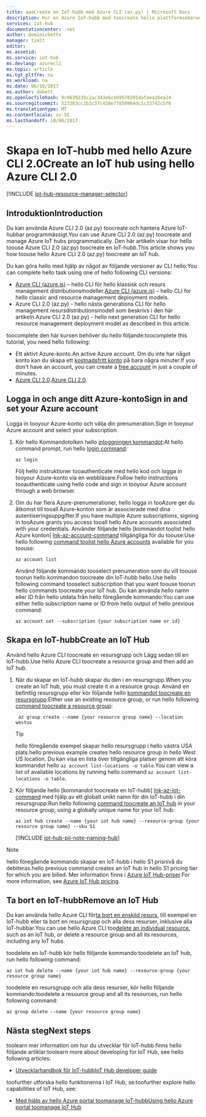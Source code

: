```yaml
---
title: aaaCreate en IoT-hubb med Azure CLI (az.py) | Microsoft Docs
description: Hur en Azure IoT-hubb med toocreate hello plattformsoberoende Azure CLI 2.0 (az.py).
services: iot-hub
documentationcenter: .net
author: dominicbetts
manager: timlt
editor: 
ms.assetid: 
ms.service: iot-hub
ms.devlang: azurecli
ms.topic: article
ms.tgt_pltfrm: na
ms.workload: na
ms.date: 06/16/2017
ms.author: dobett
ms.openlocfilehash: 9c9639235c2ac343e6ceb9578291dafaea26ea24
ms.sourcegitcommit: 523283cc1b3c37c428e77850964dc1c33742c5f0
ms.translationtype: MT
ms.contentlocale: sv-SE
ms.lasthandoff: 10/06/2017
---
```

# <a name="create-an-iot-hub-using-hello-azure-cli-20"></a><span data-ttu-id="5cc37-103">Skapa en IoT-hubb med hello Azure CLI 2.0</span><span class="sxs-lookup"><span data-stu-id="5cc37-103">Create an IoT hub using hello Azure CLI 2.0</span></span>

[!INCLUDE [iot-hub-resource-manager-selector](../../includes/iot-hub-resource-manager-selector.md)]

## <a name="introduction"></a><span data-ttu-id="5cc37-104">Introduktion</span><span class="sxs-lookup"><span data-stu-id="5cc37-104">Introduction</span></span>

<span data-ttu-id="5cc37-105">Du kan använda Azure CLI 2.0 (az.py) toocreate och hantera Azure IoT-hubbar programmässigt.</span><span class="sxs-lookup"><span data-stu-id="5cc37-105">You can use Azure CLI 2.0 (az.py) toocreate and manage Azure IoT hubs programmatically.</span></span> <span data-ttu-id="5cc37-106">Den här artikeln visar hur hello toouse Azure CLI 2.0 (az.py) toocreate en IoT-hubb.</span><span class="sxs-lookup"><span data-stu-id="5cc37-106">This article shows you how toouse hello Azure CLI 2.0 (az.py) toocreate an IoT hub.</span></span>

<span data-ttu-id="5cc37-107">Du kan göra hello med hjälp av något av följande versioner av CLI hello:</span><span class="sxs-lookup"><span data-stu-id="5cc37-107">You can complete hello task using one of hello following CLI versions:</span></span>

* <span data-ttu-id="5cc37-108">[Azure CLI (azure.js)](iot-hub-create-using-cli-nodejs.md) – hello CLI för hello klassisk och resurs management distributionsmodeller.</span><span class="sxs-lookup"><span data-stu-id="5cc37-108">[Azure CLI (azure.js)](iot-hub-create-using-cli-nodejs.md) – hello CLI for hello classic and resource management deployment models.</span></span>
* <span data-ttu-id="5cc37-109">Azure CLI 2.0 (az.py) - hello nästa generations CLI för hello management resursdistributionsmodell som beskrivs i den här artikeln.</span><span class="sxs-lookup"><span data-stu-id="5cc37-109">Azure CLI 2.0 (az.py) - hello next generation CLI for hello resource management deployment model as described in this article.</span></span>

<span data-ttu-id="5cc37-110">toocomplete den här kursen behöver du hello följande:</span><span class="sxs-lookup"><span data-stu-id="5cc37-110">toocomplete this tutorial, you need hello following:</span></span>

* <span data-ttu-id="5cc37-111">Ett aktivt Azure-konto.</span><span class="sxs-lookup"><span data-stu-id="5cc37-111">An active Azure account.</span></span> <span data-ttu-id="5cc37-112">Om du inte har något konto kan du skapa ett [kostnadsfritt konto][lnk-free-trial] på bara några minuter.</span><span class="sxs-lookup"><span data-stu-id="5cc37-112">If you don't have an account, you can create a [free account][lnk-free-trial] in just a couple of minutes.</span></span>
* <span data-ttu-id="5cc37-113">[Azure CLI 2.0][lnk-CLI-install].</span><span class="sxs-lookup"><span data-stu-id="5cc37-113">[Azure CLI 2.0][lnk-CLI-install].</span></span>

## <a name="sign-in-and-set-your-azure-account"></a><span data-ttu-id="5cc37-114">Logga in och ange ditt Azure-konto</span><span class="sxs-lookup"><span data-stu-id="5cc37-114">Sign in and set your Azure account</span></span>

<span data-ttu-id="5cc37-115">Logga in tooyour Azure-konto och välja din prenumeration.</span><span class="sxs-lookup"><span data-stu-id="5cc37-115">Sign in tooyour Azure account and select your subscription.</span></span>

1. <span data-ttu-id="5cc37-116">Kör hello Kommandotolken hello [inloggningen kommandot][lnk-login-command]:</span><span class="sxs-lookup"><span data-stu-id="5cc37-116">At hello command prompt, run hello [login command][lnk-login-command]:</span></span>
    
    ```azurecli
    az login
    ```

    <span data-ttu-id="5cc37-117">Följ hello instruktioner tooauthenticate med hello kod och logga in tooyour Azure-konto via en webbläsare.</span><span class="sxs-lookup"><span data-stu-id="5cc37-117">Follow hello instructions tooauthenticate using hello code and sign in tooyour Azure account through a web browser.</span></span>

2. <span data-ttu-id="5cc37-118">Om du har flera Azure-prenumerationer, hello logga in tooAzure ger du åtkomst till tooall Azure-konton som är associerade med dina autentiseringsuppgifter.</span><span class="sxs-lookup"><span data-stu-id="5cc37-118">If you have multiple Azure subscriptions, signing in tooAzure grants you access tooall hello Azure accounts associated with your credentials.</span></span> <span data-ttu-id="5cc37-119">Använder följande hello [kommandot toolist hello Azure konton] [ lnk-az-account-command] tillgängliga för du toouse:</span><span class="sxs-lookup"><span data-stu-id="5cc37-119">Use hello following [command toolist hello Azure accounts][lnk-az-account-command] available for you toouse:</span></span>
    
    ```azurecli
    az account list 
    ```

    <span data-ttu-id="5cc37-120">Använd följande kommando tooselect prenumeration som du vill toouse toorun hello kommandon toocreate din IoT-hubb hello.</span><span class="sxs-lookup"><span data-stu-id="5cc37-120">Use hello following command tooselect subscription that you want toouse toorun hello commands toocreate your IoT hub.</span></span> <span data-ttu-id="5cc37-121">Du kan använda hello namn eller ID från hello utdata från hello föregående kommando:</span><span class="sxs-lookup"><span data-stu-id="5cc37-121">You can use either hello subscription name or ID from hello output of hello previous command:</span></span>

    ```azurecli
    az account set --subscription {your subscription name or id}
    ```

## <a name="create-an-iot-hub"></a><span data-ttu-id="5cc37-122">Skapa en IoT-hubb</span><span class="sxs-lookup"><span data-stu-id="5cc37-122">Create an IoT Hub</span></span>

<span data-ttu-id="5cc37-123">Använd hello Azure CLI toocreate en resursgrupp och Lägg sedan till en IoT-hubb.</span><span class="sxs-lookup"><span data-stu-id="5cc37-123">Use hello Azure CLI toocreate a resource group and then add an IoT hub.</span></span>

1. <span data-ttu-id="5cc37-124">När du skapar en IoT-hubb skapar du den i en resursgrupp.</span><span class="sxs-lookup"><span data-stu-id="5cc37-124">When you create an IoT hub, you must create it in a resource group.</span></span> <span data-ttu-id="5cc37-125">Använd en befintlig resursgrupp eller kör följande hello [kommandot toocreate en resursgrupp][lnk-az-resource-command]:</span><span class="sxs-lookup"><span data-stu-id="5cc37-125">Either use an existing resource group, or run hello following [command toocreate a resource group][lnk-az-resource-command]:</span></span>
    
    ```azurecli
     az group create --name {your resource group name} --location westus
    ```

    > [!TIP]
    > <span data-ttu-id="5cc37-126">hello föregående exempel skapar hello resursgrupp i hello västra USA plats.</span><span class="sxs-lookup"><span data-stu-id="5cc37-126">hello previous example creates hello resource group in hello West US location.</span></span> <span data-ttu-id="5cc37-127">Du kan visa en lista över tillgängliga platser genom att köra kommandot hello `az account list-locations -o table`.</span><span class="sxs-lookup"><span data-stu-id="5cc37-127">You can view a list of available locations by running hello command `az account list-locations -o table`.</span></span>
    >
    >

2. <span data-ttu-id="5cc37-128">Kör följande hello [kommandot toocreate en IoT-hubb] [ lnk-az-iot-command] med hjälp av ett globalt unikt namn för din IoT-hubb i din resursgrupp:</span><span class="sxs-lookup"><span data-stu-id="5cc37-128">Run hello following [command toocreate an IoT hub][lnk-az-iot-command] in your resource group, using a globally unique name for your IoT hub:</span></span>
    
    ```azurecli
    az iot hub create --name {your iot hub name} --resource-group {your resource group name} --sku S1
    ```

   [!INCLUDE [iot-hub-pii-note-naming-hub](../../includes/iot-hub-pii-note-naming-hub.md)]


> [!NOTE]
> <span data-ttu-id="5cc37-129">hello föregående kommando skapar en IoT-hubb i hello S1 prisnivå du debiteras.</span><span class="sxs-lookup"><span data-stu-id="5cc37-129">hello previous command creates an IoT hub in hello S1 pricing tier for which you are billed.</span></span> <span data-ttu-id="5cc37-130">Mer information finns i [Azure IoT Hub-priser][lnk-iot-pricing].</span><span class="sxs-lookup"><span data-stu-id="5cc37-130">For more information, see [Azure IoT Hub pricing][lnk-iot-pricing].</span></span>
>
>

## <a name="remove-an-iot-hub"></a><span data-ttu-id="5cc37-131">Ta bort en IoT-hubb</span><span class="sxs-lookup"><span data-stu-id="5cc37-131">Remove an IoT Hub</span></span>

<span data-ttu-id="5cc37-132">Du kan använda hello Azure CLI för[ta bort en enskild resurs][lnk-az-resource-command], till exempel en IoT-hubb eller ta bort en resursgrupp och alla dess resurser, inklusive alla IoT-hubbar.</span><span class="sxs-lookup"><span data-stu-id="5cc37-132">You can use hello Azure CLI too[delete an individual resource][lnk-az-resource-command], such as an IoT hub, or delete a resource group and all its resources, including any IoT hubs.</span></span>

<span data-ttu-id="5cc37-133">toodelete en IoT-hubb kör hello följande kommando:</span><span class="sxs-lookup"><span data-stu-id="5cc37-133">toodelete an IoT hub, run hello following command:</span></span>

```azurecli
az iot hub delete --name {your iot hub name} --resource-group {your resource group name}
```

<span data-ttu-id="5cc37-134">toodelete en resursgrupp och alla dess resurser, kör hello följande kommando:</span><span class="sxs-lookup"><span data-stu-id="5cc37-134">toodelete a resource group and all its resources, run hello following command:</span></span>

```azurecli
az group delete --name {your resource group name}
```

## <a name="next-steps"></a><span data-ttu-id="5cc37-135">Nästa steg</span><span class="sxs-lookup"><span data-stu-id="5cc37-135">Next steps</span></span>
<span data-ttu-id="5cc37-136">toolearn mer information om hur du utvecklar för IoT-hubb finns hello följande artiklar:</span><span class="sxs-lookup"><span data-stu-id="5cc37-136">toolearn more about developing for IoT Hub, see hello following articles:</span></span>

* <span data-ttu-id="5cc37-137">[Utvecklarhandbok för IoT-hubb][lnk-devguide]</span><span class="sxs-lookup"><span data-stu-id="5cc37-137">[IoT Hub developer guide][lnk-devguide]</span></span>

<span data-ttu-id="5cc37-138">toofurther utforska hello funktionerna i IoT Hub, se:</span><span class="sxs-lookup"><span data-stu-id="5cc37-138">toofurther explore hello capabilities of IoT Hub, see:</span></span>

* <span data-ttu-id="5cc37-139">[Med hjälp av hello Azure portal toomanage IoT-hubb][lnk-portal]</span><span class="sxs-lookup"><span data-stu-id="5cc37-139">[Using hello Azure portal toomanage IoT Hub][lnk-portal]</span></span>

<!-- Links -->
[lnk-free-trial]: https://azure.microsoft.com/pricing/free-trial/
[lnk-CLI-install]: https://docs.microsoft.com/cli/azure/install-az-cli2
[lnk-login-command]: https://docs.microsoft.com/cli/azure/get-started-with-az-cli2
[lnk-az-account-command]: https://docs.microsoft.com/cli/azure/account
[lnk-az-register-command]: https://docs.microsoft.com/cli/azure/provider
[lnk-az-addcomponent-command]: https://docs.microsoft.com/cli/azure/component
[lnk-az-resource-command]: https://docs.microsoft.com/cli/azure/resource
[lnk-az-iot-command]: https://docs.microsoft.com/cli/azure/iot
[lnk-iot-pricing]: https://azure.microsoft.com/pricing/details/iot-hub/
[lnk-devguide]: iot-hub-devguide.md
[lnk-portal]: iot-hub-create-through-portal.md 
